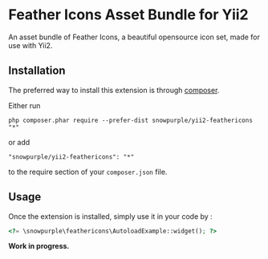 Feather Icons Asset Bundle for Yii2
===================================
An asset bundle of Feather Icons, a beautiful opensource icon set, made for use with Yii2.

Installation
------------

The preferred way to install this extension is through [composer](http://getcomposer.org/download/).

Either run

```
php composer.phar require --prefer-dist snowpurple/yii2-feathericons "*"
```

or add

```
"snowpurple/yii2-feathericons": "*"
```

to the require section of your `composer.json` file.


Usage
-----

Once the extension is installed, simply use it in your code by  :

```php
<?= \snowpurple\feathericons\AutoloadExample::widget(); ?>
```



**Work in progress.**